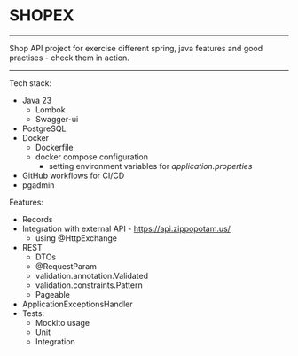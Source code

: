 # SHOPEX

---

Shop API project for exercise different spring, java features and good practises - check them in action.
 
---

Tech stack:
  - Java 23
    - Lombok
    - Swagger-ui
  - PostgreSQL
  - Docker
    - Dockerfile
    - docker compose configuration
      - setting environment variables for _application.properties_
  - GitHub workflows for CI/CD
  - pgadmin

Features:
  - Records
  - Integration with external API - https://api.zippopotam.us/
    - using @HttpExchange
  - REST
    - DTOs
    - @RequestParam
    - validation.annotation.Validated
    - validation.constraints.Pattern
    - Pageable
  - ApplicationExceptionsHandler
  - Tests:
    - Mockito usage 
    - Unit
    - Integration

